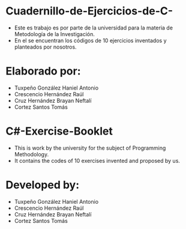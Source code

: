 # Cuadernillo-de-Ejercicios-de-C-
- Este es trabajo es por parte de la universidad para la materia de Metodología de la Investigación.
- En el se encuentran los códigos de 10 ejercicios inventados y planteados por nosotros.

# Elaborado por:
  - Tuxpeño González Haniel Antonio
  - Crescencio Hernández Raúl
  - Cruz Hernández Brayan Neftalí
  - Cortez Santos Tomás
 
# C#-Exercise-Booklet
- This is work by the university for the subject of Programming Methodology.
- It contains the codes of 10 exercises invented and proposed by us.

# Developed by:
  - Tuxpeño González Haniel Antonio
  - Crescencio Hernández Raúl
  - Cruz Hernández Brayan Neftalí
  - Cortez Santos Tomás

